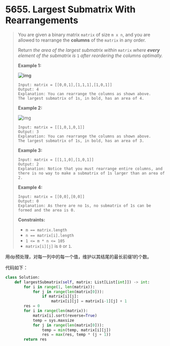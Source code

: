 # 5655. Largest Submatrix With Rearrangements

> You are given a binary matrix `matrix` of size `m x n`, and you are allowed to rearrange the **columns** of the `matrix` in any order.
>
> Return *the area of the largest submatrix within* `matrix` *where **every** element of the submatrix is* `1` *after reordering the columns optimally.*
>
>  
>
> **Example 1:**
>
> **![img](https://assets.leetcode.com/uploads/2020/12/29/screenshot-2020-12-30-at-40536-pm.png)**
>
> ```
> Input: matrix = [[0,0,1],[1,1,1],[1,0,1]]
> Output: 4
> Explanation: You can rearrange the columns as shown above.
> The largest submatrix of 1s, in bold, has an area of 4.
> ```
>
> **Example 2:**
>
> ![img](https://assets.leetcode.com/uploads/2020/12/29/screenshot-2020-12-30-at-40852-pm.png)
>
> ```
> Input: matrix = [[1,0,1,0,1]]
> Output: 3
> Explanation: You can rearrange the columns as shown above.
> The largest submatrix of 1s, in bold, has an area of 3.
> ```
>
> **Example 3:**
>
> ```
> Input: matrix = [[1,1,0],[1,0,1]]
> Output: 2
> Explanation: Notice that you must rearrange entire columns, and there is no way to make a submatrix of 1s larger than an area of 2.
> ```
>
> **Example 4:**
>
> ```
> Input: matrix = [[0,0],[0,0]]
> Output: 0
> Explanation: As there are no 1s, no submatrix of 1s can be formed and the area is 0.
> ```
>
>  
>
> **Constraints:**
>
> - `m == matrix.length`
> - `n == matrix[i].length`
> - `1 <= m * n <= 105`
> - `matrix[i][j]` is `0` or `1`.

用dp预处理，对每一列中的每一个值，维护以其结尾的最长前缀1的个数。

代码如下：

```python
class Solution:
    def largestSubmatrix(self, matrix: List[List[int]]) -> int:
        for i in range(1, len(matrix)):
            for j in range(len(matrix[0])):
                if matrix[i][j]:
                    matrix[i][j] = matrix[i-1][j] + 1
        res = 0
        for i in range(len(matrix)):
            matrix[i].sort(reverse=True)
            temp = sys.maxsize
            for j in range(len(matrix[0])):
                temp = min(temp, matrix[i][j])
                res = max(res, temp * (j + 1))
        return res
```

